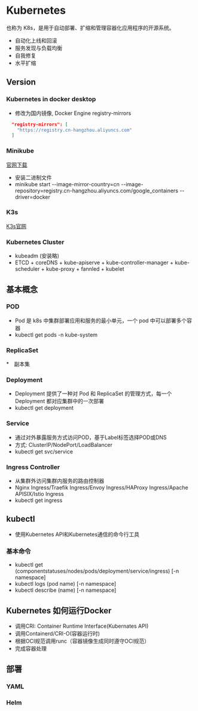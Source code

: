 # Kubernetes


也称为 K8s，是用于自动部署、扩缩和管理容器化应用程序的开源系统。

* 自动化上线和回滚
* 服务发现与负载均衡
* 自我修复
* 水平扩缩

## Version

### Kubernetes in docker desktop

* 修改为国内镜像, Docker Engine registry-mirrors

```json
  "registry-mirrors": [
    "https://registry.cn-hangzhou.aliyuncs.com"
  ]
```

### Minikube

[官网下载](https://minikube.sigs.k8s.io/docs/start/) 

* 安装二进制文件
* minikube start --image-mirror-country=cn --image-repository=registry.cn-hangzhou.aliyuncs.com/google_containers --driver=docker

### K3s

[K3s官网](https://k3s.io)

### Kubernetes Cluster

* kubeadm (安装略)
* ETCD + coreDNS + kube-apiserve + kube-controller-manager + kube-scheduler + kube-proxy + fannled + kubelet



## 基本概念

### POD

* Pod 是 k8s 中集群部署应用和服务的最小单元，一个 pod 中可以部署多个容器
* kubectl get pods -n kube-system

### ReplicaSet

*　副本集

### Deployment

* Deployment 提供了一种对 Pod 和 ReplicaSet 的管理方式，每一个 Deployment 都对应集群中的一次部署
* kubectl get deployment

### Service

* 通过对外暴露服务方式访问POD，基于Label标签选择POD或DNS
* 方式: ClusterIP/NodePort/LoadBalancer
* kubectl get svc/service

### Ingress Controller

* 从集群外访问集群内服务的路由控制器
* Nginx Ingress/Traefik Ingress/Envoy Ingress/HAProxy Ingress/Apache APISIX/Istio Ingress
* kubectl get ingress


## kubectl

* 使用Kubernetes API和Kubernetes通信的命今行工具


### 基本命令

* kubectl get (componentstatuses/nodes/pods/deployment/service/ingress) [-n namespace]
* kubectl logs (pod name) [-n namespace]
* kubectl describe (name) [-n namespace]



## Kubernetes 如何运行Docker

* 调用CRI: Container Runtime Interface(Kubernates API)
* 调用Containerd/CRI-O(容器运行时)
* 根据OCI规范调用runc（容器镜像生成同时遵守OCI规范）
* 完成容器处理



## 部署


### YAML



### Helm
